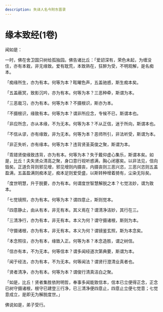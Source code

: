 ```yaml
---
description: 失译人名今附东晋录
---
```


# 缘本致经(1卷)

闻如是：

一时，佛在舍卫国只树给孤独园。佛告诸比丘：「爱訒深有，荣色未起，为缠没住，亦有本栽，非无缘致。爱有耽荒，本致熟在，狂醉为受，不明观解，是名痴本。

「痴缘所生，亦为有本。何等为本？眩曜色声，五盖驰惑，斯生痴本矣。

「五盖蔽冥，致影沉吟，亦为有本。何等为本？三恶种牵，斯谓为本。

「三恶栽习，亦为有本。何等为本？不摄根识，斯亦为本。

「不摄根识，缘致有本。何等为本？谓非所应念，专候不已，斯谓本也。

「非应所念，亦从本缘，不为无本。何等为本？不从正信，迷于所向，斯谓本也。

「不信从谬，亦有缘致，非为无本。何等为本？恶师所引，非法听受，斯谓为本。

「非正失听，亦有缘本。何等为本？违背贤圣英俊之聚，斯谓为本。

「乖错贤俊缘致违背，亦为有本。何等为本？失于戴仰虚心集乐，斯谓本矣。如是，比丘！夫失贤众清高之聚，身口意行视听惑满，胸心闭塞矣。以非法见，信向毁矣。正道负背则邪见增，邪见增则内摄丧，内摄丧则三恶兴恣，三恶兴恣则五盖盈满，五盖盈满则痴本足，痴本足则爱受盛，以斯转种增着猗有，尘染无际矣。

「度世明慧，升于脱要，亦为有本。何谓度世智慧解脱之本？七觉法妙，谓为致本。

「七觉镜照，亦为有本。何等为本？谓四意止，斯则觉本。

「四意静止，由从有本，非无有本。其义焉在？谓清净洁妙，其行在三。

「三清净行，亦为有本，非无有本。本义为何？谓守摄诸根，斯则为本。

「守摄诸根，亦为有本，非无有本。本义为何？谓镜鉴玄照，斯为本念矣。

「本念照往，亦为有本，缘致入正。何等为本？本念造胜，谓之树信。

「信亦有本，不为无本。何等信本？谓多闻经道次第典要，斯谓为本。

「闻于经法，亦为有本，不为无本。何等闻法？谓贤行澄清业真者也。

「贤者清净，亦为有本。何等为本？谓俊行清真洁白之聚。

「如是，比丘！贤者集胜依附明哲，奉事多闻能致信本，信本已立便得正念，正念已树守摄诸根，根守已建登三行净，已三清净便四意止，四意止立便七觉意；七觉意成立，是即无为解脱度世。」

佛说如是，弟子受行。
